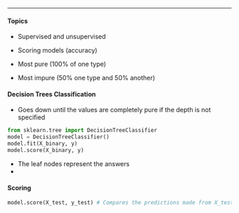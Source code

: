 ***
#### Topics
* Supervised and unsupervised 
* Scoring models (accuracy)





* Most pure (100% of one type)
* Most impure (50% one type and 50% another)
#### Decision Trees Classification
* Goes down until the values are completely pure if the depth is not specified
```python
from sklearn.tree import DecisionTreeClassifier
model = DecisionTreeClassifier()
model.fit(X_binary, y)
model.score(X_binary, y)
```
* The leaf nodes represent the answers
* 

#### Scoring
```python
model.score(X_test, y_test) # Compares the predictions made from X_test to y_test
```

